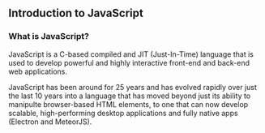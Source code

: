 ## Introduction to JavaScript

### What is JavaScript?
JavaScript is a C-based compiled and JIT (Just-In-Time) language that is used to develop powerful and highly interactive front-end and back-end web applications.

JavaScript has been around for 25 years and has evolved rapidly over just the last 10 years into a language that has moved beyond just its ability to manipulte browser-based HTML elements, to one that can now develop scalable, high-performing desktop applications and fully native apps (Electron and MeteorJS).
